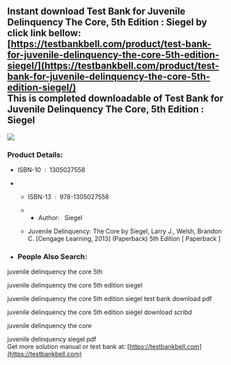 Instant download **Test Bank for Juvenile Delinquency The Core, 5th Edition : Siegel** by click link bellow:  
[https://testbankbell.com/product/test-bank-for-juvenile-delinquency-the-core-5th-edition-siegel/](https://testbankbell.com/product/test-bank-for-juvenile-delinquency-the-core-5th-edition-siegel/)  
This is completed downloadable of Test Bank for Juvenile Delinquency The Core, 5th Edition : Siegel
---------------------------------------------------------------------------------------------------


![](https://testbankbell.com/wp-content/uploads/2023/05/juvenile-delinquency-the-core-siegel-5th-tb.jpg)
### Product Details:


* ISBN-10 ‏ : ‎ 1305027558
* * ISBN-13 ‏ : ‎ 978-1305027558
  * * Author:   Siegel
   
  * Juvenile Delinquency: The Core by Siegel, Larry J., Welsh, Brandon C. [Cengage Learning, 2013] (Paperback) 5th Edition [ Paperback ]
 
* ### People Also Search:

juvenile delinquency the core 5th

juvenile delinquency the core 5th edition siegel

juvenile delinquency the core 5th edition siegel test bank download pdf

juvenile delinquency the core 5th edition siegel download scribd

juvenile delinquency the core

juvenile delinquency siegel pdf  
 Get more solution manual or test bank at: [https://testbankbell.com](https://testbankbell.com)
